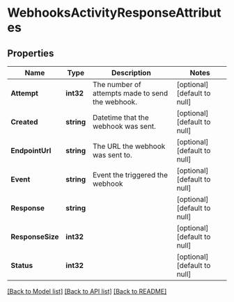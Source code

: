 # WebhooksActivityResponseAttributes

## Properties
Name | Type | Description | Notes
------------ | ------------- | ------------- | -------------
**Attempt** | **int32** | The number of attempts made to send the webhook. | [optional] [default to null]
**Created** | **string** | Datetime that the webhook was sent.  | [optional] [default to null]
**EndpointUrl** | **string** | The URL the webhook was sent to. | [optional] [default to null]
**Event** | **string** | Event the triggered the webhook | [optional] [default to null]
**Response** | **string** |  | [optional] [default to null]
**ResponseSize** | **int32** |  | [optional] [default to null]
**Status** | **int32** |  | [optional] [default to null]

[[Back to Model list]](../README.md#documentation-for-models) [[Back to API list]](../README.md#documentation-for-api-endpoints) [[Back to README]](../README.md)

